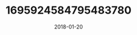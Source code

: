---
title: "1695924584795483780"
image: "2018-01-20 06.26.26 1695924584795483780_46248401"
date: "2018-01-20"
type: "photo"
---